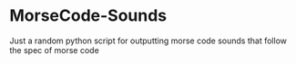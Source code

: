 # MorseCode-Sounds
Just a random python script for outputting morse code sounds that follow the spec of morse code
